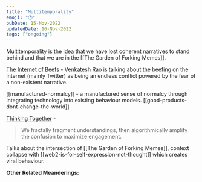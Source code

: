 ```yaml
---
title: "Multitemporality"
emoji: "🕐"
pubDate: 15-Nov-2022
updatedDate: 16-Nov-2022
tags: ["ongoing"]
---
```


Multitemporality is the idea that we have lost coherent narratives to stand behind and that we are in the [[The Garden of Forking Memes]].

[The Internet of Beefs](https://www.ribbonfarm.com/2020/01/16/the-internet-of-beefs/) - Venkatesh Rao is talking about the beefing on the internet (mainly Twitter) as being an endless conflict powered by the fear of a non-existent narrative.

[[manufactured-normalcy]] - a manufactured sense of normalcy through integrating technology into existing behaviour models. [[good-products-dont-change-the-world]]

[Thinking Together](https://subconscious.substack.com/p/thinking-together) - 

>We fractally fragment understandings, then algorithmically amplify the confusion to maximize engagement.

Talks about the intersection of [[The Garden of Forking Memes]], context collapse with [[web2-is-for-self-expression-not-thought]] which creates viral behaviour.

**Other Related Meanderings:**

